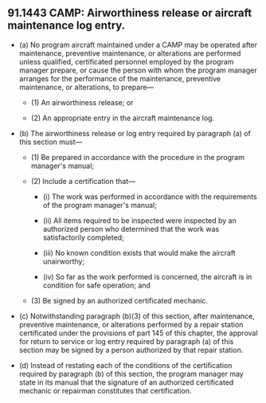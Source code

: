 ## 91.1443   CAMP: Airworthiness release or aircraft maintenance log entry.
- (a) No program aircraft maintained under a CAMP may be operated after maintenance, preventive maintenance, or alterations are performed unless qualified, certificated personnel employed by the program manager prepare, or cause the person with whom the program manager arranges for the performance of the maintenance, preventive maintenance, or alterations, to prepare—

	+ (1) An airworthiness release; or

	+ (2) An appropriate entry in the aircraft maintenance log.

- (b) The airworthiness release or log entry required by paragraph (a) of this section must—

	+ (1) Be prepared in accordance with the procedure in the program manager's manual;

	+ (2) Include a certification that—

		* (i) The work was performed in accordance with the requirements of the program manager's manual;

		* (ii) All items required to be inspected were inspected by an authorized person who determined that the work was satisfactorily completed;

		* (iii) No known condition exists that would make the aircraft unairworthy;

		* (iv) So far as the work performed is concerned, the aircraft is in condition for safe operation; and

	+ (3) Be signed by an authorized certificated mechanic.

- (c) Notwithstanding paragraph (b)(3) of this section, after maintenance, preventive maintenance, or alterations performed by a repair station certificated under the provisions of part 145 of this chapter, the approval for return to service or log entry required by paragraph (a) of this section may be signed by a person authorized by that repair station.

- (d) Instead of restating each of the conditions of the certification required by paragraph (b) of this section, the program manager may state in its manual that the signature of an authorized certificated mechanic or repairman constitutes that certification.